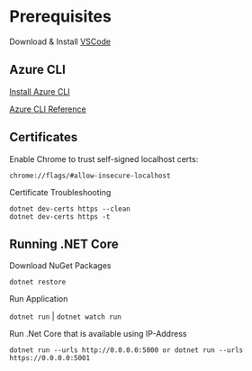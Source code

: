 # Prerequisites

Download & Install [VSCode](https://code.visualstudio.com/download)

## Azure CLI

[Install Azure CLI](https://docs.microsoft.com/en-us/cli/azure/install-azure-cli?view=azure-cli-latest)

[Azure CLI Reference](https://docs.microsoft.com/en-us/cli/azure/reference-index?view=azure-cli-latest)

## Certificates

Enable Chrome to trust self-signed localhost certs:

```
chrome://flags/#allow-insecure-localhost
```

Certificate Troubleshooting

```
dotnet dev-certs https --clean
dotnet dev-certs https -t
```

## Running .NET Core

Download NuGet Packages

`dotnet restore`

Run Application

`dotnet run` | `dotnet watch run`

Run .Net Core that is available using IP-Address

```
dotnet run --urls http://0.0.0.0:5000 or dotnet run --urls https://0.0.0.0:5001
```
